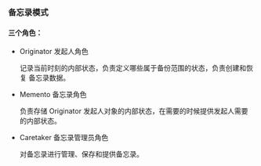 ### 备忘录模式

#### 三个角色：

- Originator 发起人角色

    记录当前时刻的内部状态，负责定义哪些属于备份范围的状态，负责创建和恢复
    备忘录数据。
- Memento 备忘录角色

    负责存储 Originator 发起人对象的内部状态，在需要的时候提供发起人需要
    的内部状态。
- Caretaker 备忘录管理员角色

    对备忘录进行管理、保存和提供备忘录。